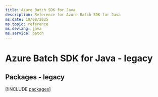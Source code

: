 ```yaml
---
title: Azure Batch SDK for Java
description: Reference for Azure Batch SDK for Java
ms.date: 10/08/2025
ms.topic: reference
ms.devlang: java
ms.service: batch
---
```

# Azure Batch SDK for Java - legacy
## Packages - legacy
[!INCLUDE [packages](batch-index.md)]